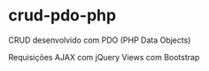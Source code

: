 # crud-pdo-php
CRUD desenvolvido com PDO (PHP Data Objects)

Requisições AJAX com jQuery
Views com Bootstrap
